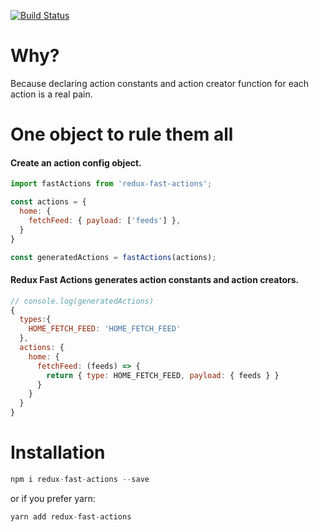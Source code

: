 [![Build Status](https://travis-ci.org/ozankasikci/redux-fast-actions.svg?branch=master)](https://travis-ci.org/ozankasikci/redux-fast-actions)
# Why?
Because declaring action constants and action creator function for each action is a real pain.

# One object to rule them all
#### Create an action config object.
```javascript
import fastActions from 'redux-fast-actions';

const actions = {
  home: {
    fetchFeed: { payload: ['feeds'] },
  }
}

const generatedActions = fastActions(actions);
```
#### Redux Fast Actions generates action constants and action creators.
```javascript
// console.log(generatedActions)
{
  types:{
    HOME_FETCH_FEED: 'HOME_FETCH_FEED'
  },
  actions: {
    home: {
      fetchFeed: (feeds) => {
        return { type: HOME_FETCH_FEED, payload: { feeds } }
      }
    }
  }
}
```

# Installation
```javascript
npm i redux-fast-actions --save
```
or if you prefer yarn:
```javascript
yarn add redux-fast-actions
```
